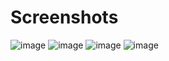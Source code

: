 # Screenshots
![image](https://github.com/khanhduy122/we_chat_flutter/assets/88194404/92d2de2e-931d-4833-b647-e4a10548a7f4)
![image](https://github.com/khanhduy122/we_chat_flutter/assets/88194404/371c3123-f5d0-4118-b630-75ebe08f0cee)
![image](https://github.com/khanhduy122/we_chat_flutter/assets/88194404/ed0e08af-63ec-4fce-acf3-fc6455a1a65d)
![image](https://github.com/khanhduy122/we_chat_flutter/assets/88194404/a03608e1-faaf-43de-8de9-226a56ff6014)

